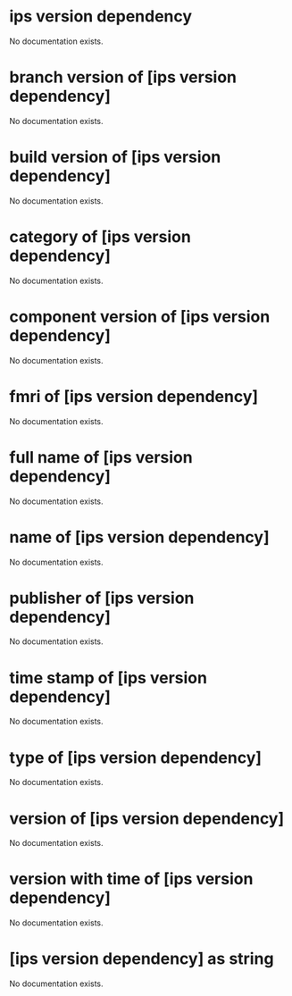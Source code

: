 # ips version dependency

No documentation exists.

# branch version of [ips version dependency]

No documentation exists.

# build version of [ips version dependency]

No documentation exists.

# category of [ips version dependency]

No documentation exists.

# component version of [ips version dependency]

No documentation exists.

# fmri of [ips version dependency]

No documentation exists.

# full name of [ips version dependency]

No documentation exists.

# name of [ips version dependency]

No documentation exists.

# publisher of [ips version dependency]

No documentation exists.

# time stamp of [ips version dependency]

No documentation exists.

# type of [ips version dependency]

No documentation exists.

# version of [ips version dependency]

No documentation exists.

# version with time of [ips version dependency]

No documentation exists.

# [ips version dependency] as string

No documentation exists.
